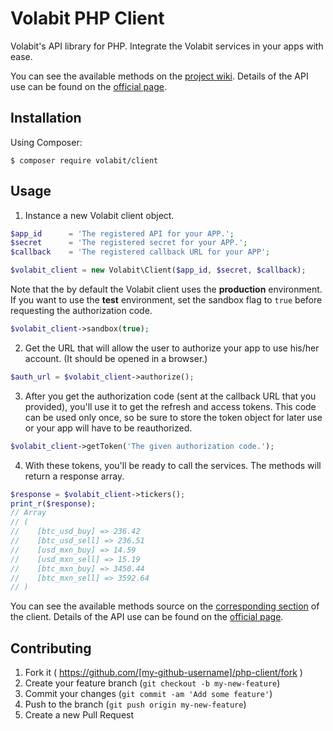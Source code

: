 
# Volabit PHP Client

Volabit's API library for PHP. Integrate the Volabit services in your apps with ease.

You can see the available methods on the [project wiki][wiki]. Details of the API use can be found on the [official page][api-docs].

## Installation

Using Composer:

    $ composer require volabit/client

## Usage

1) Instance a new Volabit client object.

```php
$app_id      = 'The registered API for your APP.';
$secret      = 'The registered secret for your APP.';
$callback    = 'The registered callback URL for your APP';

$volabit_client = new Volabit\Client($app_id, $secret, $callback);
```

Note that the by default the Volabit client uses the **production** environment. If you want to use the **test** environment, set the sandbox flag to `true` before requesting the authorization code.

```php
$volabit_client->sandbox(true);
```

2) Get the URL that will allow the user to authorize your app to use his/her account. (It should be opened in a browser.)

```php
$auth_url = $volabit_client->authorize();
```

3) After you get the authorization code (sent at the callback URL that you provided), you'll use it to get the refresh and access tokens. This code can be used only once, so be sure to store the token object for later use or your app will have to be reauthorized.

```php
$volabit_client->getToken('The given authorization code.');
```

4) With these tokens, you'll be ready to call the services. The methods will return a response array.

```php
$response = $volabit_client->tickers();
print_r($response);
// Array
// (
//    [btc_usd_buy] => 236.42
//    [btc_usd_sell] => 236.51
//    [usd_mxn_buy] => 14.59
//    [usd_mxn_sell] => 15.19
//    [btc_mxn_buy] => 3450.44
//    [btc_mxn_sell] => 3592.64
// )
```

You can see the available methods source on the [corresponding section][source] of the client. Details of the API use can be found on the [official page][api-docs].

## Contributing

1. Fork it ( https://github.com/[my-github-username]/php-client/fork )
2. Create your feature branch (`git checkout -b my-new-feature`)
3. Commit your changes (`git commit -am 'Add some feature'`)
4. Push to the branch (`git push origin my-new-feature`)
5. Create a new Pull Request


[source]: https://github.com/coincovemx/php-client/blob/master/src/Volabit.php
[wiki]: https://github.com/coincovemx/php-client/wiki
[api-docs]: https://coincovemx.github.io/
